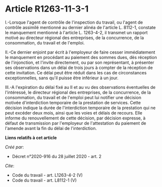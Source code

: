 # Article R1263-11-3-1

I.-Lorsque l'agent de contrôle de l'inspection du travail, ou l'agent de contrôle assimilé mentionné au dernier alinéa de
l'article L. 8112-1, constate le manquement mentionné à l'article L. 1263-4-2, il transmet un rapport motivé au directeur
régional des entreprises, de la concurrence, de la consommation, du travail et de l'emploi. 

II.-Ce dernier enjoint par écrit à l'employeur de faire cesser immédiatement le manquement en procédant au paiement des
sommes dues, dès réception de l'injonction, et l'invite directement, ou par son représentant, à présenter ses observations
dans un délai de trois jours à compter de la réception de cette invitation. Ce délai peut être réduit dans les cas de
circonstances exceptionnelles, sans qu'il puisse être inférieur à un jour. 

III.-A l'expiration du délai fixé au II et au vu des observations éventuelles de l'intéressé, le directeur régional des
entreprises, de la concurrence, de la consommation, du travail et de l'emploi peut lui notifier une décision motivée
d'interdiction temporaire de la prestation de services. Cette décision indique la durée de l'interdiction temporaire de la
prestation qui ne peut excéder deux mois, ainsi que les voies et délais de recours. Elle informe du renouvellement de cette
décision, par décision expresse, à défaut de transmission par l'employeur de l'attestation du paiement de l'amende avant la
fin du délai de l'interdiction.

**Liens relatifs à cet article**

_Créé par_:

  - Décret n°2020-916 du 28 juillet 2020 - art. 2

_Cite_:

  - Code du travail - art. L1263-4-2 (V)
  - Code du travail - art. L8112-1 (V)

